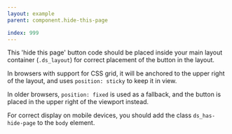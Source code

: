 ```yaml
---
layout: example
parent: component.hide-this-page

index: 999
---
```


This 'hide this page' button code should be placed inside your main layout container (<code>.ds_layout</code>) for correct placement of the button in the layout.

In browsers with support for CSS grid, it will be anchored to the upper right of the layout, and uses <code>position: sticky</code> to keep it in view.

In older browsers, <code>position: fixed</code> is used as a fallback, and the button is placed in the upper right of the viewport instead.

For correct display on mobile devices, you should add the class <code>ds_has-hide-page</code> to the <code>body</code> element.
